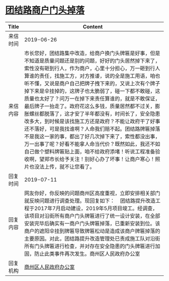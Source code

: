# <a href="http://www.shangluo.gov.cn/zmhd/ldxxxx.jsp?urltype=leadermail.LeaderMailContentUrl&wbtreeid=1112&leadermailid=5322">团结路商户门头掉落</a>
|Title|Content|
|:---:|---|
|来信时间|2019-06-26|
|来信内容|市长您好，团结路集中改造，给商户换门头牌匾是好事，但是不知道是质量问题还是别的问题，好好的门头居然掉下来了，索性没有砸到行人，作为商户，心里十分担心，万一砸到行人算谁的责任，找施工方，对方推诿，说的全是施工用语，咱也听不懂，又说是商户自己把牌子拽下来的，又说上次有个牌子掉下来是伞挂掉的，这牌子也太脆弱了，碰一下都不敢碰，这质量也太好了？问万一在掉下来责任算谁的，就是不敢保证，最后牌子一抬走了。政府花这么多钱，质量居然都不过关，膨胀螺丝都脱落了，这才安了半年都没有，时间长了，安全隐患改多大，到时候是该找施工方还是政府？不能让政府干了好事还不落好，可是我找谁啊？人命我们赔不起。团结路牌匾掉落不是我这一家的事，都出了好几次掉下来了，索性都没出事，万一出事了呢？好看不能拿人命当代价？既然如此，我还不如自己做个塑料牌匾贴上面，咱不给政府添堵！听说工程准备验收啊，望郑市长给予关注！别好心办了坏事！让商户寒心！照片也没法上传，就不让您看了。|
|回复时间|2019-07-11|
|回复内容|网友你好，你反映的问题商州区高度重视，立即安排相关部门就反映问题进行调查处理。现回复如下：    团结路提升改造工程于2017年7月启动建设，2019年5月项目竣工。经调查，该项目对沿街所有商户门头牌匾进行了统一设计安装，在全部安装完毕后确实有一商户门头牌匾掉落，已重新安装到位。该商户的遮阳伞挂到牌匾导致牌匾松动是造成该商户牌匾掉落的主要原因。对此，团结路提升改造管理处已责成施工队对沿街所有门头牌匾进行检查，并对存在安全隐患的门头牌匾进行加固，防止此类事件再次发生。商州区人民政府办公室|
|回复机构|<a href="../../categories/agencies/商州区人民政府办公室.md">商州区人民政府办公室</a>|